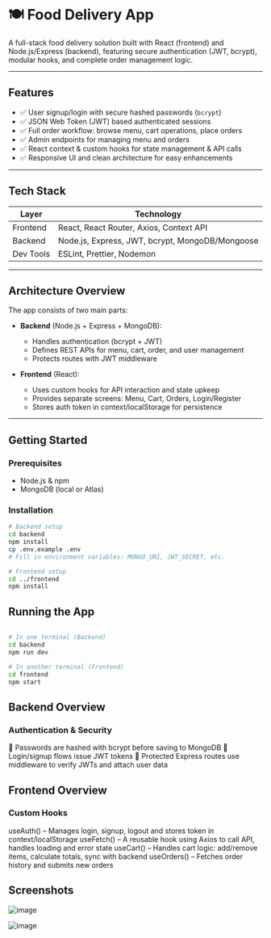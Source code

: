 # 🍽️ Food Delivery App

A full-stack food delivery solution built with React (frontend) and Node.js/Express (backend), featuring secure authentication (JWT, bcrypt), modular hooks, and complete order management logic.

---

## Features

- ✅ User signup/login with secure hashed passwords (`bcrypt`)  
- ✅ JSON Web Token (JWT) based authenticated sessions  
- ✅ Full order workflow: browse menu, cart operations, place orders  
- ✅ Admin endpoints for managing menu and orders  
- ✅ React context & custom hooks for state management & API calls  
- ✅ Responsive UI and clean architecture for easy enhancements  

---

## Tech Stack

| Layer      | Technology         |
|------------|--------------------|
| Frontend   | React, React Router, Axios, Context API |
| Backend    | Node.js, Express, JWT, bcrypt, MongoDB/Mongoose |
| Dev Tools  | ESLint, Prettier, Nodemon |

---

## Architecture Overview

The app consists of two main parts:

- **Backend** (Node.js + Express + MongoDB):  
  - Handles authentication (bcrypt + JWT)  
  - Defines REST APIs for menu, cart, order, and user management  
  - Protects routes with JWT middleware  

- **Frontend** (React):  
  - Uses custom hooks for API interaction and state upkeep  
  - Provides separate screens: Menu, Cart, Orders, Login/Register  
  - Stores auth token in context/localStorage for persistence  

---

## Getting Started

### Prerequisites

- Node.js & npm  
- MongoDB (local or Atlas)  

### Installation

```bash
# Backend setup
cd backend
npm install
cp .env.example .env
# Fill in environment variables: MONGO_URI, JWT_SECRET, etc.

# Frontend setup
cd ../frontend
npm install
```
## Running the App
```bash

# In one terminal (Backend)
cd backend
npm run dev

# In another terminal (Frontend)
cd frontend
npm start
```
## Backend Overview

### Authentication & Security
📌 Passwords are hashed with bcrypt before saving to MongoDB
📌 Login/signup flows issue JWT tokens
📌 Protected Express routes use middleware to verify JWTs and attach user data


## Frontend Overview

### Custom Hooks

useAuth() – Manages login, signup, logout and stores token in context/localStorage
useFetch() – A reusable hook using Axios to call API, handles loading and error state
useCart() – Handles cart logic: add/remove items, calculate totals, sync with backend
useOrders() – Fetches order history and submits new orders

## Screenshots
![image](https://github.com/user-attachments/assets/fb1b5b12-49aa-445f-a9b1-d20d13b0aae2)

![image](https://github.com/user-attachments/assets/f4d2bcbe-8773-4f92-a56d-9a41940d3e17)

